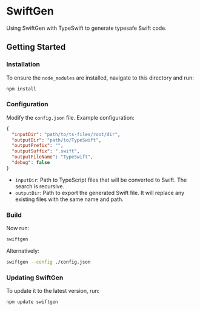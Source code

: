 # SwiftGen

Using SwiftGen with TypeSwift to generate typesafe Swift code.

## Getting Started

### Installation

To ensure the `node_modules` are installed, navigate to this directory and run:

```sh
npm install
```

### Configuration

Modify the `config.json` file. Example configuration:

```json
{
  "inputDir": "path/to/ts-files/root/dir",
  "outputDir": "path/to/TypeSwift",
  "outputPrefix": "",
  "outputSuffix": ".swift",
  "outputFileName": "TypeSwift",
  "debug": false
}
```

- `inputDir`: Path to TypeScript files that will be converted to Swift. The search is recursive.
- `outputDir`: Path to export the generated Swift file. It will replace any existing files with the same name and path.

### Build

Now run:

```sh
swiftgen
```

Alternatively:

```sh
swiftgen --config ./config.json
```

### Updating SwiftGen

To update it to the latest version, run:

```sh
npm update swiftgen
```
